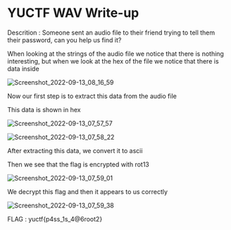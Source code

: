 # YUCTF WAV Write-up

Descrition : Someone sent an audio file to their friend trying to tell them their password, can you help us find it?

When looking at the strings of the audio file we notice that there is nothing interesting, but when we look at the hex of the file we notice that there is data inside
 

![Screenshot_2022-09-13_08_16_59](https://user-images.githubusercontent.com/80649768/189899762-2cfd810f-9870-4d1e-9df3-0e200002da69.png)


Now our first step is to extract this data from the audio file

This data is shown in hex


![Screenshot_2022-09-13_07_57_57](https://user-images.githubusercontent.com/80649768/189900405-49857812-5731-4306-895e-b02bf02a044f.png)


![Screenshot_2022-09-13_07_58_22](https://user-images.githubusercontent.com/80649768/189906991-da8079b5-5c5c-4028-b5ac-56a981fd254e.png)


After extracting this data, we convert it to ascii

Then we see that the flag is encrypted with rot13



![Screenshot_2022-09-13_07_59_01](https://user-images.githubusercontent.com/80649768/189908040-7fb4358e-3380-4468-994f-6f4b2be98a6b.png)


We decrypt this flag and then it appears to us correctly

![Screenshot_2022-09-13_07_59_38](https://user-images.githubusercontent.com/80649768/189908316-2ab49c69-3edc-44ed-9623-14c973c7960e.png)


FLAG : yuctf{p4ss_1s_4@6root2}
